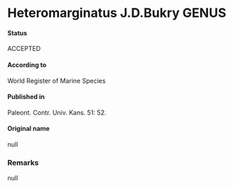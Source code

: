 Heteromarginatus J.D.Bukry GENUS
=======

#### Status
ACCEPTED

#### According to
World Register of Marine Species

#### Published in
Paleont. Contr. Univ. Kans. 51: 52.

#### Original name
null

### Remarks
null
